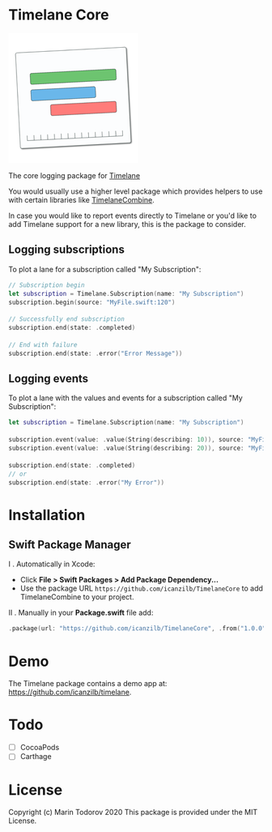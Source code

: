 # Timelane Core

![Timelane Icon](etc/Icon_128x128@2x.png)

The core logging package for [Timelane](https://timelane.tools)

You would usually use a higher level package which provides helpers to use with certain libraries like [TimelaneCombine](https://github.com/icanzilb/TimelaneCombine).

In case you would like to report events directly to Timelane or you'd like to add Timelane support for a new library, this is the package to consider.

## Logging subscriptions

To plot a lane for a subscription called "My Subscription":

```swift
// Subscription begin
let subscription = Timelane.Subscription(name: "My Subscription")
subscription.begin(source: "MyFile.swift:120")

// Successfully end subscription
subscription.end(state: .completed)

// End with failure
subscription.end(state: .error("Error Message"))
```

## Logging events

To plot a lane with the values and events for a subscription called "My Subscription":

```swift
let subscription = Timelane.Subscription(name: "My Subscription")

subscription.event(value: .value(String(describing: 10)), source: "MyFile.swift:120")
subscription.event(value: .value(String(describing: 20)), source: "MyFile.swift:120")

subscription.end(state: .completed)
// or
subscription.end(state: .error("My Error"))
```

# Installation

## Swift Package Manager

I . Automatically in Xcode:

 - Click **File > Swift Packages > Add Package Dependency...**  
 - Use the package URL `https://github.com/icanzilb/TimelaneCore` to add TimelaneCombine to your project.

II . Manually in your **Package.swift** file add:

```swift
.package(url: "https://github.com/icanzilb/TimelaneCore", .from("1.0.0"))
```

# Demo

The Timelane package contains a demo app at: https://github.com/icanzilb/timelane.

# Todo

- [ ] CocoaPods
- [ ] Carthage

# License

Copyright (c) Marin Todorov 2020
This package is provided under the MIT License.
